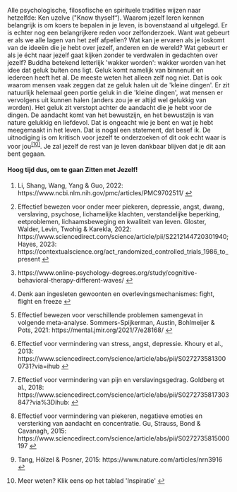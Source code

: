 Alle psychologische, filosofische en spirituele tradities wijzen naar hetzelfde: Ken uzelve ("Know thyself“). Waarom jezelf leren kennen belangrijk is om koers te bepalen in je leven, is bovenstaand al uitgelegd. Er is echter nog een belangrijkere reden voor zelfonderzoek. Want wat gebeurt er als we alle lagen van het zelf afpellen? Wat kan je ervaren als je loskomt van de ideeën die je hebt over jezelf, anderen en de wereld? Wat gebeurt er als je écht naar jezelf gaat kijken zonder te verdwalen in gedachten over jezelf? Buddha betekend letterlijk 'wakker worden': wakker worden van het idee dat geluk buiten ons ligt. Geluk komt namelijk van binnenuit en iedereen heeft het al. De meeste weten het alleen zelf nog niet. Dat is ook waarom mensen vaak zeggen dat ze geluk halen uit de 'kleine dingen'. Er zit natuurlijk helemaal geen portie geluk in die 'kleine dingen', wat mensen er vervolgens uit kunnen halen (anders zou je er altijd wel gelukkig van worden). Het geluk zit verstopt achter de aandacht die je hebt voor de dingen. De aandacht komt van het bewustzijn, en het bewustzijn is van nature gelukkig en liefdevol. Dat is ongeacht wie je bent en wat je hebt meegemaakt in het leven. Dat is nogal een statement, dat besef ik. De uitnodiging is om kritisch voor jezelf te onderzoeken of dit ook echt waar is voor jou<sup class="footnote-ref"><a href="#bassie10" id="adriaan10">[10]</a></sup>. Je zal jezelf de rest van je leven dankbaar blijven dat je dit aan bent gegaan.
#### Hoog tijd dus, om te gaan Zitten met Jezelf!






<section class="footnotes">
  <ol class="footnotes-list">
    <li id="bassie" class="footnote-item">
      <p class="footnote-item">
        Li, Shang, Wang, Yang & Guo, 2022: https://www.ncbi.nlm.nih.gov/pmc/articles/PMC9702511/
        <a href="#adriaan" class="footnote-backref">↩</a>
      </p>
    </li>
    <li id="bassie2" class="footnote-item">
      <p class="footnote-item">
        Effectief bewezen voor onder meer piekeren, depressie, angst, dwang, verslaving, psychose, lichamelijke klachten, verstandelijke beperking, eetproblemen, lichaamsbeweging en kwaliteit van leven. Gloster, Walder, Levin, Twohig & Karekla, 2022: https://www.sciencedirect.com/science/article/pii/S2212144720301940; Hayes, 2023: https://contextualscience.org/act_randomized_controlled_trials_1986_to_present
        <a href="#adriaan2" class="footnote-backref">↩</a>
      </p>
    </li>
    <li id="bassie3" class="footnote-item">
      <p class="footnote-item">
        https://www.online-psychology-degrees.org/study/cognitive-behavioral-therapy-different-waves/
        <a href="#adriaan3" class="footnote-backref">↩</a>
      </p>
    </li>
    <li id="bassie4" class="footnote-item">
      <p class="footnote-item">
        Denk aan ingesleten gewoonten en overlevingsmechanismes: fight, flight en freeze
        <a href="#adriaan4" class="footnote-backref">↩</a>
      </p>
    </li>
    <li id="bassie5" class="footnote-item">
      <p class="footnote-item">
        Effectief bewezen voor verschillende problemen samengevat in volgende meta-analyse. Sommers-Spijkerman, Austin, Bohlmeijer & Pots, 2021: https://mental.jmir.org/2021/7/e28168/
        <a href="#adriaan5" class="footnote-backref">↩</a>
      </p>
    </li>
    <li id="bassie6" class="footnote-item">
      <p class="footnote-item">
        Effectief voor vermindering van stress, angst, depressie. Khoury et al., 2013: https://www.sciencedirect.com/science/article/abs/pii/S0272735813000731?via=ihub
        <a href="#adriaan6" class="footnote-backref">↩</a>
      </p>
    </li>
    <li id="bassie7" class="footnote-item">
      <p class="footnote-item">
        Effectief voor vermindering van pijn en verslavingsgedrag. Goldberg et al., 2018: https://www.sciencedirect.com/science/article/abs/pii/S0272735817303847?via%3Dihub:
        <a href="#adriaan7" class="footnote-backref">↩</a>
      </p>
    </li>
    <li id="bassie8" class="footnote-item">
      <p class="footnote-item">
        Effectief voor vermindering van piekeren, negatieve emoties en versterking van aandacht en concentratie. Gu, Strauss, Bond & Cavanagh, 2015: https://www.sciencedirect.com/science/article/abs/pii/S0272735815000197
        <a href="#adriaan8" class="footnote-backref">↩</a>
      </p>
    </li>
    <li id="bassie9" class="footnote-item">
      <p class="footnote-item">
        Tang, Hölzel & Posner, 2015: https://www.nature.com/articles/nrn3916
        <a href="#adriaan9" class="footnote-backref">↩</a>
      </p>
    </li>
    <li id="bassie10" class="footnote-item">
      <p class="footnote-item">
        Meer weten? Klik eens op het tablad 'Inspiratie'
        <a href="#adriaan10" class="footnote-backref">↩</a>
      </p>
    </li>
  </ol>
</section>
